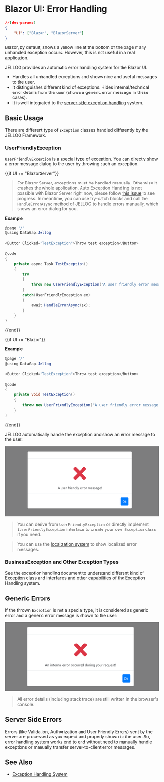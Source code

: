 # Blazor UI: Error Handling

````json
//[doc-params]
{
    "UI": ["Blazor", "BlazorServer"]
}
````

Blazor, by default, shows a yellow line at the bottom of the page if any unhandled exception occurs. However, this is not useful in a real application.

JELLOG provides an automatic error handling system for the Blazor UI.

* Handles all unhandled exceptions and shows nice and useful messages to the user.
* It distinguishes different kind of exceptions. Hides internal/technical error details from the user (shows a generic error message in these cases).
* It is well integrated to the [server side exception handling](../../Exception-Handling.md) system.

## Basic Usage

There are different type of `Exception` classes handled differently by the JELLOG Framework.

### UserFriendlyException

`UserFriendlyException` is a special type of exception. You can directly show a error message dialog to the user by throwing such an exception.

{{if UI == "BlazorServer"}}

> For Blazor Server, exceptions must be handled manually. Otherwise it crashes the whole application. Auto Exception Handling is not possible with Blazor Server right now, please follow [this issue](https://github.com/jellogframework/jellog/issues/8195) to see progress. In meantime, you can use try-catch blocks and call the `HandleErrorAsync` method of JELLOG to handle errors manually, which shows an error dialog for you.

**Example**

````csharp
@page "/"
@using DataGap.Jellog

<Button Clicked="TestException">Throw test exception</Button>

@code
{
    private async Task TestException()
    {
        try 
        {
            throw new UserFriendlyException("A user friendly error message!");
        }
        catch(UserFriendlyException ex) 
        {
            await HandleErrorAsync(ex);
        }
    }
}
````

{{end}}

{{if UI == "Blazor"}}

**Example**

````csharp
@page "/"
@using DataGap.Jellog

<Button Clicked="TestException">Throw test exception</Button>

@code
{
    private void TestException()
    {
        throw new UserFriendlyException("A user friendly error message!");
    }
}
````
{{end}}

JELLOG automatically handle the exception and show an error message to the user:

![blazor-user-friendly-exception](../../images/blazor-user-friendly-exception.png)

> You can derive from `UserFriendlyException` or directly implement `IUserFriendlyException` interface to create your own `Exception` class if you need.

> You can use the [localization system](Localization.md) to show localized error messages.

### BusinessException and Other Exception Types

See the [exception handling document](../../Exception-Handling.md) to understand different kind of Exception class and interfaces and other capabilities of the Exception Handling system.

## Generic Errors

If the thrown `Exception` is not a special type, it is considered as generic error and a generic error message is shown to the user:

![blazor-generic-exception-message](../../images/blazor-generic-exception-message.png)

> All error details (including stack trace) are still written in the browser's console.

## Server Side Errors

Errors (like Validation, Authorization and User Friendly Errors) sent by the server are processed as you expect and properly shown to the user. So, error handling system works end to end without need to manually handle exceptions or manually transfer server-to-client error messages.

## See Also

* [Exception Handling System](../../Exception-Handling.md)
